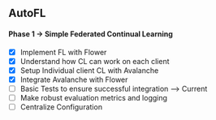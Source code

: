 ## AutoFL

#### Phase 1 -> Simple Federated Continual Learning 

- [x] Implement FL with Flower
- [x] Understand how CL can work on each client
- [x] Setup Individual client CL with Avalanche
- [x] Integrate Avalanche with Flower 
- [ ] Basic Tests to ensure successful integration --> Current 
- [ ] Make robust evaluation metrics and logging
- [ ] Centralize Configuration
